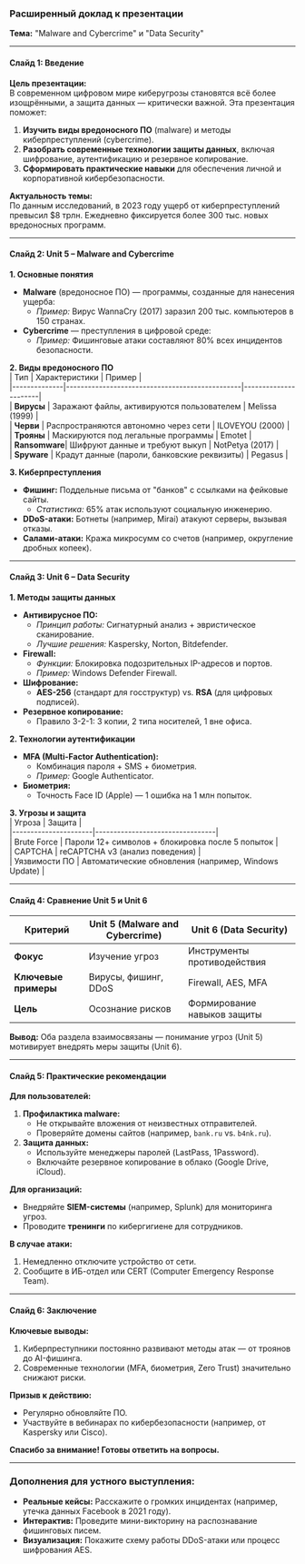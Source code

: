 ### Расширенный доклад к презентации  
**Тема:** "Malware and Cybercrime" и "Data Security"  

---

#### Слайд 1: Введение  
**Цель презентации:**  
В современном цифровом мире киберугрозы становятся всё более изощрёнными, а защита данных — критически важной. Эта презентация поможет:  
1. **Изучить виды вредоносного ПО** (malware) и методы киберпреступлений (cybercrime).  
2. **Разобрать современные технологии защиты данных**, включая шифрование, аутентификацию и резервное копирование.  
3. **Сформировать практические навыки** для обеспечения личной и корпоративной кибербезопасности.  

**Актуальность темы:**  
По данным исследований, в 2023 году ущерб от киберпреступлений превысил $8 трлн. Ежедневно фиксируется более 300 тыс. новых вредоносных программ.  

---

#### Слайд 2: Unit 5 – Malware and Cybercrime  
**1. Основные понятия**  
- **Malware** (вредоносное ПО) — программы, созданные для нанесения ущерба:  
  - *Пример:* Вирус WannaCry (2017) заразил 200 тыс. компьютеров в 150 странах.  
- **Cybercrime** — преступления в цифровой среде:  
  - *Пример:* Фишинговые атаки составляют 80% всех инцидентов безопасности.  

**2. Виды вредоносного ПО**  
| Тип          | Характеристики                                  | Пример               |  
|--------------|------------------------------------------------|----------------------|  
| **Вирусы**   | Заражают файлы, активируются пользователем     | Melissa (1999)       |  
| **Черви**    | Распространяются автономно через сети          | ILOVEYOU (2000)      |  
| **Трояны**   | Маскируются под легальные программы            | Emotet               |  
| **Ransomware**| Шифруют данные и требуют выкуп                 | NotPetya (2017)      |  
| **Spyware**  | Крадут данные (пароли, банковские реквизиты)   | Pegasus              |  

**3. Киберпреступления**  
- **Фишинг:** Поддельные письма от "банков" с ссылками на фейковые сайты.  
  - *Статистика:* 65% атак используют социальную инженерию.  
- **DDoS-атаки:** Ботнеты (например, Mirai) атакуют серверы, вызывая отказы.  
- **Салами-атаки:** Кража микросумм со счетов (например, округление дробных копеек).  

---

#### Слайд 3: Unit 6 – Data Security  
**1. Методы защиты данных**  
- **Антивирусное ПО:**  
  - *Принцип работы:* Сигнатурный анализ + эвристическое сканирование.  
  - *Лучшие решения:* Kaspersky, Norton, Bitdefender.  
- **Firewall:**  
  - *Функции:* Блокировка подозрительных IP-адресов и портов.  
  - *Пример:* Windows Defender Firewall.  
- **Шифрование:**  
  - **AES-256** (стандарт для госструктур) vs. **RSA** (для цифровых подписей).  
- **Резервное копирование:**  
  - Правило 3-2-1: 3 копии, 2 типа носителей, 1 вне офиса.  

**2. Технологии аутентификации**  
- **MFA (Multi-Factor Authentication):**  
  - Комбинация пароля + SMS + биометрия.  
  - *Пример:* Google Authenticator.  
- **Биометрия:**  
  - Точность Face ID (Apple) — 1 ошибка на 1 млн попыток.  

**3. Угрозы и защита**  
| Угроза               | Защита                          |  
|----------------------|---------------------------------|  
| Brute Force          | Пароли 12+ символов + блокировка после 5 попыток |  
| CAPTCHA              | reCAPTCHA v3 (анализ поведения) |  
| Уязвимости ПО        | Автоматические обновления (например, Windows Update) |  

---

#### Слайд 4: Сравнение Unit 5 и Unit 6  
| Критерий             | Unit 5 (Malware and Cybercrime)       | Unit 6 (Data Security)           |  
|----------------------|---------------------------------------|----------------------------------|  
| **Фокус**            | Изучение угроз                        | Инструменты противодействия      |  
| **Ключевые примеры** | Вирусы, фишинг, DDoS                  | Firewall, AES, MFA               |  
| **Цель**            | Осознание рисков                      | Формирование навыков защиты      |  

**Вывод:** Оба раздела взаимосвязаны — понимание угроз (Unit 5) мотивирует внедрять меры защиты (Unit 6).  

---

#### Слайд 5: Практические рекомендации  
**Для пользователей:**  
1. **Профилактика malware:**  
   - Не открывайте вложения от неизвестных отправителей.  
   - Проверяйте домены сайтов (например, `bank.ru` vs. `b4nk.ru`).  
2. **Защита данных:**  
   - Используйте менеджеры паролей (LastPass, 1Password).  
   - Включайте резервное копирование в облако (Google Drive, iCloud).  

**Для организаций:**  
- Внедряйте **SIEM-системы** (например, Splunk) для мониторинга угроз.  
- Проводите **тренинги** по кибергигиене для сотрудников.  

**В случае атаки:**  
1. Немедленно отключите устройство от сети.  
2. Сообщите в ИБ-отдел или CERT (Computer Emergency Response Team).  

---

#### Слайд 6: Заключение  
**Ключевые выводы:**  
1. Киберпреступники постоянно развивают методы атак — от троянов до AI-фишинга.  
2. Современные технологии (MFA, биометрия, Zero Trust) значительно снижают риски.  

**Призыв к действию:**  
- Регулярно обновляйте ПО.  
- Участвуйте в вебинарах по кибербезопасности (например, от Kaspersky или Cisco).  

**Спасибо за внимание! Готовы ответить на вопросы.**  

--- 

### Дополнения для устного выступления:  
- **Реальные кейсы:** Расскажите о громких инцидентах (например, утечка данных Facebook в 2021 году).  
- **Интерактив:** Проведите мини-викторину на распознавание фишинговых писем.  
- **Визуализация:** Покажите схему работы DDoS-атаки или процесс шифрования AES.